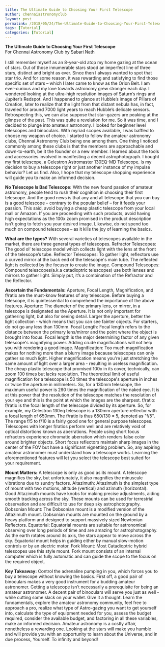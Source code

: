 ```yaml
---
title: The Ultimate Guide to Choosing Your First Telescope
author: chennaiastronomyclub
layout: post
permalink: /2018/05/24/The-Ultimate-Guide-to-Choosing-Your-First-Telescope/
tags: [Tutorial]
categories: [Tutorial]
---
```

<b>The Ultimate Guide to Choosing Your First Telescope</b>
<br>For <a href="https://www.facebook.com/groups/chennaiastronomyclub/">Chennai Astronomy Club</a> by <a href="https://www.facebook.com/dualshockk">Sabari Nath</a>
<br>
<br>I still remember myself as an 8-year-old atop my home gazing at the ocean of stars. Out of those innumerable stars stood an imperfect line of three stars, distinct and bright as ever. Since then I always wanted to spot that star trio. And for some reason, it was rewarding and satisfying to find those specific set of stars – which I later came to know as the Orion Belt. I am ever-curious and my love towards astronomy grew stronger each day. I wondered looking at the ultra-high resolution images of Saturn’s rings and Jupiter’s Redspot. And I happened to glance at Hubble’s image of Pillars of Creation, later to realize that the light from that distant nebula has, in fact, traveled for around 7000 light years to reach Hubble’s delicate sensors. Retrospecting this, we can also suppose that star-gazers are peaking at the glimpse of the past. This was quite a revelation for me. 
So it was time, and I decided to plunge into amateur astronomy. I looked for beginner level telescopes and binoculars. With myriad scopes available, I was baffled to choose my weapon of choice. I started to follow the amateur astronomy clubs, Chennai Astronomy Club being one among them. One thing I noticed commonly among these clubs is that the members are approachable and down-to-earth, be it the founder or a new member. I learned about the tools and accessories involved in manifesting a decent astrophotograph. I bought my first telescope, a Celestron Astromaster 130EQ-MD Telescope. Is my decision to buy a telescope right or just another instance of my impulse behavior? Let us find. Also, I hope that my telescope shopping experience will guide you to make an informed decision.
 
<b>No Telescope Is Bad Telescope:</b>
With the new found passion of amateur astronomy, people tend to rush their cognition in choosing their first telescope. And the good news is that any and all telescope that you can buy is a good telescope – contrary to the popular belief – for it feeds your passion. This said, avoid buying a cheap plastic telescope from your local mall or Amazon. If you are proceeding with such products, avoid having high expectations as the 100x zoom promised in the product description isn’t going to fetch you your desired image. Likewise, do not spend too much on compound telescopes – as it kills the joy of learning the basics.
 
<b>What are the types?</b>
With several varieties of telescopes available in the market, there are three general types of telescopes.
Refractor Telescopes: The good ol’ telescope model which collects light with the lens at the front of the telescope’s tube.
Reflector Telescopes: To gather light, reflectors use a curved mirror at the back end of the telescope's main tube. The reflected light is collected by the focuser to create the image.
Compound Telescopes: Compound telescopes(a.k.a catadioptric telescopes) use both lenses and mirrors to gather light. Simply put, it’s a combination of the Refractor and the Reflector.
 
<b>Ascertain the Fundamentals:</b>
Aperture, Focal Length, Magnification, and f/ratio are the must-know features of any telescope. Before buying a telescope, it is quintessential to comprehend the importance of the above features. 
Aperture: The diameter of the primary lens, or mirror, in a telescope is designated as the Aperture. It is not only important for gathering light, but also for seeing detail. Larger the aperture, better the light collection - which means that you can see fainter objects. For starters, do not go any less than 130mm.
Focal Length: Focal length refers to the distance between the primary lens/mirror and the point where the object is brought into focus. Focal length is the major determining factor of any given telescope's magnifying power. Adding crude magnifications will not help you with rendering a good image. 
Magnification: Too much magnification makes for nothing more than a blurry image because telescopes can only gather so much light. Higher magnification means you're just stretching the same amount of light over a larger area - resulting in useless magnification. The cheap plastic telescope that promised 100x in its cover, technically, can zoom 100 times but lacks resolution.
The theoretical limit of useful magnification for a telescope is 50 times the telescope's aperture in inches or twice the aperture in millimeters. So, for a 130mm telescope, the maximum useful power is 260 times the magnification of the naked eye. It is at this power that the resolution of the telescope matches the resolution of your eye and this is the point at which the images are the sharpest. 
f/ratio: f/ratio is the focal length of the telescope divided by its aperture.
So, for example, my Celestron 130eq telescope is a 130mm aperture reflector with a focal length of 650mm. The f/ratio is thus 650/130 = 5, denoted as "f/5".
The range f/5 to f/10 is a fairly good one for general purpose telescopes. Telescopes with longer f/ratios perform well and are relatively void of optical distortions known as aberrations. People using short focus refractors experience chromatic aberration which renders false color around brighter objects. Short focus reflectors maintain sharp images in the center of the FOV but have a significant vignetting problem. 
So, any aspiring amateur astronomer must understand how a telescope works. Learning the aforementioned features will let you select the telescope best suited for your requirement.
 
<b>Mount Matters:</b>
A telescope is only as good as its mount. A telescope magnifies the sky, but unfortunately, it also magnifies the minuscule vibrations due to sundry factors. 
Altazimuth: Altazimuth is the simplest type of mount with two motions, altitude (vertical) and azimuth (horizontal). Good Altazimuth mounts have knobs for making precise adjustments, aiding smooth tracking across the sky. These mounts can be used for terrestrial observation and are difficult to use for deep sky astrophotography.
Dobsonian Mount: The Dobsonian mount is a modified version of the Altazimuth mount. Dobsonian mounts are mounted on the ground by a heavy platform and designed to support massively sized Newtonian Reflectors.
Equatorial: Equatorial mounts are suitable for astronomical observing over long periods of time and are amazing for astrophotography. As the earth rotates around its axis, the stars appear to move across the sky. Equatorial mount helps in guiding either by manual slow-motion controls or by an electric motor.
Fork Mount: Most Catadioptric hybrid telescopes use this style mount. Fork mount consists of an internal computer which is fully automatic and can guide the scope to the focus on the required object.
 
<b>Key Takeaway:</b>
Control the adrenaline pumping in you, which forces you to buy a telescope without knowing the basics. First off, a good pair of binoculars makes a very good instrument for a budding amateur astronomer. Getting a telescope isn’t necessarily a prerequisite for being an amateur astronomer. A decent pair of binoculars will serve you just as well - while cutting some slack on your wallet. Give it a thought.
Learn the fundamentals, explore the amateur astronomy community, feel free to approach a pro, realize what type of Astro-gazing you want to get yourself into, calculate the type of equipment needed for you, assess the budget required, consider the available budget, and factoring in all these variables, make an informed decision. Amateur astronomy is a costly affair, nonetheless a rewarding one. Looking at the stars will make you humble and will provide you with an opportunity to learn about the Universe, and in due process, Yourself. To infinity and beyond!
